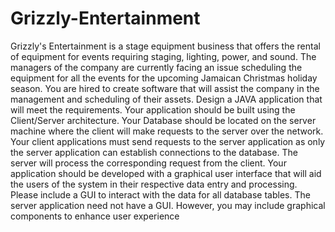 # Grizzly-Entertainment
Grizzly's Entertainment is a stage equipment business that offers the rental of equipment 
for events requiring staging, lighting, power, and sound. The managers of the company 
are currently facing an issue scheduling the equipment for all the events for the upcoming 
Jamaican Christmas holiday season. You are hired to create software that will assist the 
company in the management and scheduling of their assets.
Design a JAVA application that will meet the requirements. Your application should be 
built using the Client/Server architecture. Your Database should be located on 
the server machine where the client will make requests to the server over the network.
Your client applications must send requests to the server application as only the server
application can establish connections to the database. The server will process the 
corresponding request from the client. Your application should be developed with a 
graphical user interface that will aid the users of the system in their respective data 
entry and processing. Please include a GUI to interact with the data for all 
database tables. The server application need not have a GUI. However, you may include 
graphical components to enhance user experience
